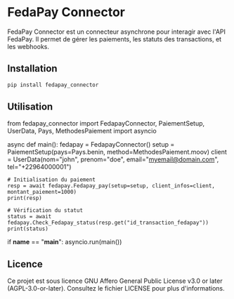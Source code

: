 # FedaPay Connector

FedaPay Connector est un connecteur asynchrone pour interagir avec l'API FedaPay. Il permet de gérer les paiements, les statuts des transactions, et les webhooks.

## Installation


```bash
pip install fedapay_connector

```
## Utilisation

from fedapay_connector import FedapayConnector, PaiementSetup, UserData, Pays, MethodesPaiement
import asyncio

async def main():
    fedapay = FedapayConnector()
    setup = PaiementSetup(pays=Pays.benin, method=MethodesPaiement.moov)
    client = UserData(nom="john", prenom="doe", email="myemail@domain.com", tel="+22964000001")

    # Initialisation du paiement
    resp = await fedapay.Fedapay_pay(setup=setup, client_infos=client, montant_paiement=1000)
    print(resp)

    # Vérification du statut
    status = await fedapay.Check_Fedapay_status(resp.get("id_transaction_fedapay"))
    print(status)

if __name__ == "__main__":
    asyncio.run(main())

## Licence

Ce projet est sous licence GNU Affero General Public License v3.0 or later (AGPL-3.0-or-later). Consultez le fichier LICENSE pour plus d'informations.